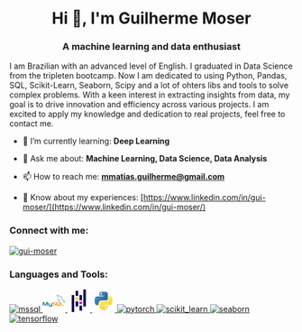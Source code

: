 <h1 align="center">Hi 👋, I'm Guilherme Moser</h1>
<h3 align="center">A machine learning and data enthusiast</h3>

I am Brazilian with an advanced level of English. I graduated in Data Science from the tripleten bootcamp. 
Now I am dedicated to using Python, Pandas, SQL, Scikit-Learn, Seaborn, Scipy and a lot of ohters libs and tools to solve complex problems. 
With a keen interest in extracting insights from data, my goal is to drive innovation and efficiency across various projects.
I am excited to apply my knowledge and dedication to real projects, feel free to contact me.

- 🌱 I’m currently learning: **Deep Learning**

- 💬 Ask me about: **Machine Learning, Data Science, Data Analysis**

- 📫 How to reach me: **mmatias.guilherme@gmail.com**

- 📄 Know about my experiences: [https://www.linkedin.com/in/gui-moser/](https://www.linkedin.com/in/gui-moser/)

<h3 align="left">Connect with me:</h3>
<p align="left">
<a href="https://linkedin.com/in/gui-moser" target="blank"><img align="center" src="https://raw.githubusercontent.com/rahuldkjain/github-profile-readme-generator/master/src/images/icons/Social/linked-in-alt.svg" alt="gui-moser" height="30" width="40" /></a>
</p>

<h3 align="left">Languages and Tools:</h3>
<p align="left"> <a href="https://www.microsoft.com/en-us/sql-server" target="_blank" rel="noreferrer"> <img src="https://www.svgrepo.com/show/303229/microsoft-sql-server-logo.svg" alt="mssql" width="40" height="40"/> </a> <a href="https://www.mysql.com/" target="_blank" rel="noreferrer"> <img src="https://raw.githubusercontent.com/devicons/devicon/master/icons/mysql/mysql-original-wordmark.svg" alt="mysql" width="40" height="40"/> </a> <a href="https://pandas.pydata.org/" target="_blank" rel="noreferrer"> <img src="https://raw.githubusercontent.com/devicons/devicon/2ae2a900d2f041da66e950e4d48052658d850630/icons/pandas/pandas-original.svg" alt="pandas" width="40" height="40"/> </a> <a href="https://www.python.org" target="_blank" rel="noreferrer"> <img src="https://raw.githubusercontent.com/devicons/devicon/master/icons/python/python-original.svg" alt="python" width="40" height="40"/> </a> <a href="https://pytorch.org/" target="_blank" rel="noreferrer"> <img src="https://www.vectorlogo.zone/logos/pytorch/pytorch-icon.svg" alt="pytorch" width="40" height="40"/> </a> <a href="https://scikit-learn.org/" target="_blank" rel="noreferrer"> <img src="https://upload.wikimedia.org/wikipedia/commons/0/05/Scikit_learn_logo_small.svg" alt="scikit_learn" width="40" height="40"/> </a> <a href="https://seaborn.pydata.org/" target="_blank" rel="noreferrer"> <img src="https://seaborn.pydata.org/_images/logo-mark-lightbg.svg" alt="seaborn" width="40" height="40"/> </a> <a href="https://www.tensorflow.org" target="_blank" rel="noreferrer"> <img src="https://www.vectorlogo.zone/logos/tensorflow/tensorflow-icon.svg" alt="tensorflow" width="40" height="40"/> </a> </p>
